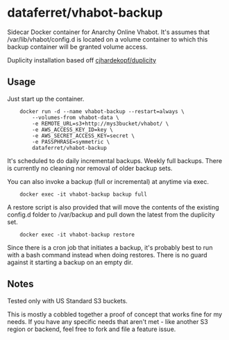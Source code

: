 dataferret/vhabot-backup
========================

Sidecar Docker container for Anarchy Online Vhabot.  It's assumes that /var/lib/vhabot/config.d
is located on a volume container to which this backup container will be granted volume access.

Duplicity installation based off
[cjhardekopf/duplicity](https://github.com/cjhardekopf/docker-duplicity)


Usage
-----

Just start up the container.

        docker run -d --name vhabot-backup --restart=always \
            --volumes-from vhabot-data \
            -e REMOTE_URL=s3+http://mys3bucket/vhabot/ \
            -e AWS_ACCESS_KEY_ID=key \
            -e AWS_SECRET_ACCESS_KEY=secret \
            -e PASSPHRASE=symmetric \
            dataferret/vhabot-backup

It's scheduled to do daily incremental backups.  Weekly full backups. There is currently no
cleaning nor removal of older backup sets.

You can also invoke a backup (full or incremental) at anytime via exec.

        docker exec -it vhabot-backup backup full

A restore script is also provided that will move the contents of the existing config.d
folder to /var/backup and pull down the latest from the duplicity set.

        docker exec -it vhabot-backup restore

Since there is a cron job that initiates a backup, it's probably best to run with a bash command 
instead when doing restores. There is no guard against it starting a backup on an empty dir.


Notes
-----

Tested only with US Standard S3 buckets.

This is mostly a cobbled together a proof of concept that works fine for my needs.  If you have
any specific needs that aren't met - like another S3 region or backend, feel free to fork and
file a feature issue.
